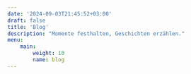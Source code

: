 ```yaml
---
date: '2024-09-03T21:45:52+03:00'
draft: false
title: 'Blog'
description: "Momente festhalten, Geschichten erzählen."
menu: 
    main:
        weight: 10
        name: blog
---
```



